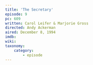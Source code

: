 ```yaml
---
title: 'The Secretary'
episode: 9
pc: 609
written: Carol Leifer & Marjorie Gross
directed: Andy Ackerman
aired: December 8, 1994
imdb:
wiki:
taxonomy:
    category:
        - episode
---
```


